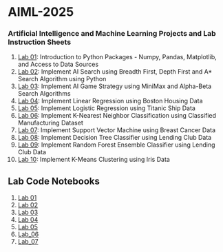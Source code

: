 # AIML-2025
### Artificial Intelligence and Machine Learning Projects and Lab Instruction Sheets
1. [Lab 01](https://github.com/kirankumareranki/AIML-2025/blob/main/AIML_A1.pdf): Introduction to Python Packages - Numpy, Pandas, Matplotlib, and Access to Data Sources
2. [Lab 02](https://github.com/kirankumareranki/AIML-2025/blob/main/AIML_A2.pdf): Implement AI Search using Breadth First, Depth First and A* Search Algorithm using Python
3. [Lab 03](https://github.com/kirankumareranki/AIML-2025/blob/main/AIML_A3.pdf): Implement AI Game Strategy using MiniMax and Alpha-Beta Search Algorithms
4. [Lab 04](https://github.com/kirankumareranki/AIML-2025/blob/main/AIML_A4.pdf): Implement Linear Regression using Boston Housing Data
5. [Lab 05](https://github.com/kirankumareranki/AIML-2025/blob/main/AIML_A5.pdf): Implement Logistic Regression using Titanic Ship Data
1. [Lab 06](https://github.com/kirankumareranki/AIML-2025/blob/main/AIML_A6.pdf): Implement K-Nearest Neighbor Classification using Classified Manufacturing Dataset
1. [Lab 07](https://github.com/kirankumareranki/AIML-2025/blob/main/AIML_A7.pdf): Implement Support Vector Machine using Breast Cancer Data
1. [Lab 08](https://github.com/kirankumareranki/AIML-2025/blob/main/AIML_A8.pdf): Implement Decision Tree Classifier using Lending Club Data
1. [Lab 09](https://github.com/kirankumareranki/AIML-2025/blob/main/AIML_A9.pdf): Implement Random Forest Ensemble Classifier using Lending Club Data
1. [Lab 10](https://github.com/kirankumareranki/AIML-2025/blob/main/AIML_A10.pdf): Implement K-Means Clustering using Iris Data



## Lab Code Notebooks
1. [Lab 01](https://github.com/Jangala-Megha-Harsha/AIML-2025/blob/main/Lab01_AIML.ipynb)
2. [Lab 02](https://github.com/Jangala-Megha-Harsha/AIML-2025/blob/main/Lab02_AIML.ipynb)
3. [Lab 03](https://github.com/Jangala-Megha-Harsha/AIML-2025/blob/main/Lab03_AIML.ipynb)
4. [Lab 04](https://github.com/Jangala-Megha-Harsha/AIML-2025/blob/main/Lab04_AIML.ipynb)
5. [Lab 05](https://github.com/Jangala-Megha-Harsha/AIML-2025/blob/main/Lab05_AIML.ipynb)
6. [Lab_06](https://github.com/Jangala-Megha-Harsha/AIML-2025/blob/main/Lab06_AIML.ipynb)
7. [Lab_07](https://github.com/Jangala-Megha-Harsha/AIML-2025/blob/main/Lab07_AIML.ipynb)
